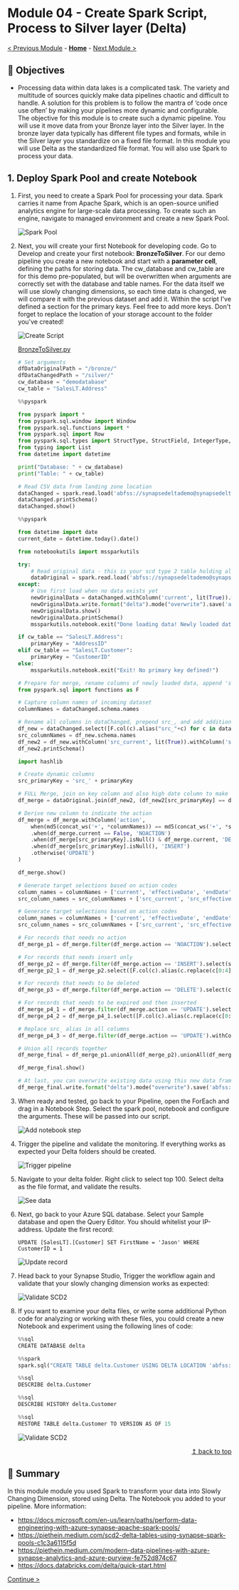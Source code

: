 # Module 04 - Create Spark Script, Process to Silver layer (Delta)

[< Previous Module](../module03/module03.md) - **[Home](../README.md)** - [Next Module >](../module05/module05.md)

## :dart: Objectives

* Processing data within data lakes is a complicated task. The variety and multitude of sources quickly make data pipelines chaotic and difficult to handle. A solution for this problem is to follow the mantra of ‘code once use often’ by making your pipelines more dynamic and configurable. The objective for this module is to create such a dynamic pipeline. You will use it move data from your Bronze layer into the Silver layer. In the bronze layer data typically has different file types and formats, while in the Silver layer you standardize on a fixed file format. In this module you will use Delta as the standardized file format. You will also use Spark to process your data.

## 1. Deploy Spark Pool and create Notebook

1. First, you need to create a Spark Pool for processing your data. Spark carries it name from Apache Spark, which is an open-source unified analytics engine for large-scale data processing. To create such an engine, navigate to managed environment and create a new Spark Pool.

    ![Spark Pool](../module04/screen01.png)

2. Next, you will create your first Notebook for developing code. Go to Develop and create your first notebook: **BronzeToSilver**. For our demo pipeline you create a new notebook and start with a **parameter cell**, defining the paths for storing data. The cw_database and cw_table are for this demo pre-populated, but will be overwritten when arguments are correctly set with the database and table names. For the data itself we will use slowly changing dimensions, so each time data is changed, we will compare it with the previous dataset and add it. Within the script I've defined a section for the primary keys. Feel free to add more keys. Don't forget to replace the location of your storage account to the folder you've created!

    ![Create Script](../module04/screen02.png)

    [BronzeToSilver.py](../module04/BronzeToSilver.py)

    ```python
    # Set arguments
    dfDataOriginalPath = "/bronze/"
    dfDataChangedPath = "/silver/"
    cw_database = "demodatabase"
    cw_table = "SalesLT.Address"
    ```

    ```python
    %%pyspark

    from pyspark import *
    from pyspark.sql.window import Window
    from pyspark.sql.functions import *
    from pyspark.sql import Row
    from pyspark.sql.types import StructType, StructField, IntegerType, StringType, TimestampType, BooleanType, DateType
    from typing import List
    from datetime import datetime

    print("Database: " + cw_database)
    print("Table: " + cw_table)

    # Read CSV data from landing zone location
    dataChanged = spark.read.load('abfss://synapsedeltademo@synapsedeltademo.dfs.core.windows.net/' + dfDataOriginalPath + cw_database + '/' + cw_table + '.parquet', format='parquet', header=True)
    dataChanged.printSchema()
    dataChanged.show()
    ```

    ```python
    %%pyspark

    from datetime import date
    current_date = datetime.today().date()

    from notebookutils import mssparkutils

    try:
        # Read original data - this is your scd type 2 table holding all data
        dataOriginal = spark.read.load('abfss://synapsedeltademo@synapsedeltademo.dfs.core.windows.net/' + dfDataChangedPath + "/" + cw_database + "/" + cw_table, format='delta')
    except:
        # Use first load when no data exists yet
        newOriginalData = dataChanged.withColumn('current', lit(True)).withColumn('effectiveDate', lit(current_date)).withColumn('endDate', lit(date(9999, 12, 31)))
        newOriginalData.write.format("delta").mode("overwrite").save('abfss://synapsedeltademo@synapsedeltademo.dfs.core.windows.net/' + dfDataChangedPath + "/" + cw_database + "/" + cw_table)
        newOriginalData.show()
        newOriginalData.printSchema()
        mssparkutils.notebook.exit("Done loading data! Newly loaded data will be used to generate original data.")
    ```

    ```python
    if cw_table == "SalesLT.Address":
        primaryKey = "AddressID"
    elif cw_table == "SalesLT.Customer":
        primaryKey = "CustomerID"
    else:
        mssparkutils.notebook.exit("Exit! No primary key defined!")
    ```

    ```python
    # Prepare for merge, rename columns of newly loaded data, append 'src_'
    from pyspark.sql import functions as F

    # Capture column names of incoming dataset
    columnNames = dataChanged.schema.names

    # Rename all columns in dataChanged, prepend src_, and add additional columns
    df_new = dataChanged.select([F.col(c).alias("src_"+c) for c in dataChanged.columns])
    src_columnNames = df_new.schema.names
    df_new2 = df_new.withColumn('src_current', lit(True)).withColumn('src_effectiveDate', lit(current_date)).withColumn('src_endDate', lit(date(9999, 12, 31)))
    df_new2.printSchema()

    import hashlib

    # Create dynamic columns
    src_primaryKey = 'src_' + primaryKey

    # FULL Merge, join on key column and also high date column to make only join to the latest records
    df_merge = dataOriginal.join(df_new2, (df_new2[src_primaryKey] == dataOriginal[primaryKey]), how='fullouter')

    # Derive new column to indicate the action
    df_merge = df_merge.withColumn('action',
        when(md5(concat_ws('+', *columnNames)) == md5(concat_ws('+', *src_columnNames)), 'NOACTION')
        .when(df_merge.current == False, 'NOACTION')
        .when(df_merge[src_primaryKey].isNull() & df_merge.current, 'DELETE')
        .when(df_merge[src_primaryKey].isNull(), 'INSERT')
        .otherwise('UPDATE')
    )

    df_merge.show()

    # Generate target selections based on action codes
    column_names = columnNames + ['current', 'effectiveDate', 'endDate']
    src_column_names = src_columnNames + ['src_current', 'src_effectiveDate', 'src_endDate']

    # Generate target selections based on action codes
    column_names = columnNames + ['current', 'effectiveDate', 'endDate']
    src_column_names = src_columnNames + ['src_current', 'src_effectiveDate', 'src_endDate']

    # For records that needs no action
    df_merge_p1 = df_merge.filter(df_merge.action == 'NOACTION').select(column_names)

    # For records that needs insert only
    df_merge_p2 = df_merge.filter(df_merge.action == 'INSERT').select(src_column_names)
    df_merge_p2_1 = df_merge_p2.select([F.col(c).alias(c.replace(c[0:4], "")) for c in df_merge_p2.columns])

    # For records that needs to be deleted
    df_merge_p3 = df_merge.filter(df_merge.action == 'DELETE').select(column_names).withColumn('current', lit(False)).withColumn('endDate', lit(current_date))

    # For records that needs to be expired and then inserted
    df_merge_p4_1 = df_merge.filter(df_merge.action == 'UPDATE').select(src_column_names)
    df_merge_p4_2 = df_merge_p4_1.select([F.col(c).alias(c.replace(c[0:4], "")) for c in df_merge_p2.columns])

    # Replace src_ alias in all columns
    df_merge_p4_3 = df_merge.filter(df_merge.action == 'UPDATE').withColumn('endDate', date_sub(df_merge.src_effectiveDate, 1)).withColumn('current', lit(False)).select(column_names)

    # Union all records together
    df_merge_final = df_merge_p1.unionAll(df_merge_p2).unionAll(df_merge_p3).unionAll(df_merge_p4_2).unionAll(df_merge_p4_3)

    df_merge_final.show()

    # At last, you can overwrite existing data using this new data frame
    df_merge_final.write.format("delta").mode("overwrite").save('abfss://synapsedeltademo@synapsedeltademo.dfs.core.windows.net/' + dfDataChangedPath + "/" + cw_database + "/" + cw_table)
    ```

3. When ready and tested, go back to your Pipeline, open the ForEach and drag in a Notebook Step. Select the spark pool, notebook and configure the arguments. These will be passed into our script.

    ![Add notebook step](../module04/screen03.png)

4. Trigger the pipeline and validate the monitoring. If everything works as expected your Delta folders should be created.

    ![Trigger pipeline](../module04/screen04.png) 

5. Navigate to your delta folder. Right click to select top 100. Select delta as the file format, and validate the results.

    ![See data](../module04/screen05.png)

6. Next, go back to your Azure SQL database. Select your Sample database and open the Query Editor. You should whitelist your IP-address. Update the first record:

    `UPDATE [SalesLT].[Customer] SET FirstName = 'Jason' WHERE CustomerID = 1`

    ![Update record](../module04/screen06.png)

7. Head back to your Synapse Studio, Trigger the workflow again and validate that your slowly changing dimension works as expected:

    ![Validate SCD2](../module04/screen07.png)

8. If you want to examine your delta files, or write some additional Python code for analyzing or working with these files, you could create a new Notebook and experiment using the following lines of code:

    ```python
    %%sql
    CREATE DATABASE delta

    %%spark
    spark.sql("CREATE TABLE delta.Customer USING DELTA LOCATION 'abfss://synapsedeltademo@synapsedeltademo.dfs.core.windows.net/silver/demodatabase/SalesLT.Customer'")

    %%sql
    DESCRIBE delta.Customer

    %%sql
    DESCRIBE HISTORY delta.Customer

    %%sql
    RESTORE TABLE delta.Customer TO VERSION AS OF 15
    ```

    ![Validate SCD2](../module04/screen08.png)  

<div align="right"><a href="#module-04---create-spark-script-process-to-silver-layer-delta">↥ back to top</a></div>


## :tada: Summary

In this module module you used Spark to transform your data into Slowly Changing Dimension, stored using Delta. The Notebook you added to your pipeline. More information:

- https://docs.microsoft.com/en-us/learn/paths/perform-data-engineering-with-azure-synapse-apache-spark-pools/
- https://piethein.medium.com/scd2-delta-tables-using-synapse-spark-pools-c1c3a6115f5d
- https://piethein.medium.com/modern-data-pipelines-with-azure-synapse-analytics-and-azure-purview-fe752d874c67
- https://docs.databricks.com/delta/quick-start.html


[Continue >](../module05/module05.md)
